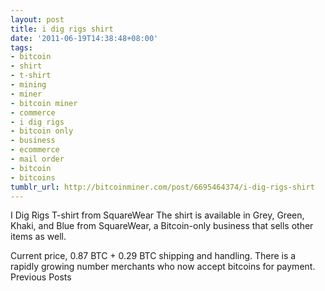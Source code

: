 ```yaml
---
layout: post
title: i dig rigs shirt
date: '2011-06-19T14:38:48+08:00'
tags:
- bitcoin
- shirt
- t-shirt
- mining
- miner
- bitcoin miner
- commerce
- i dig rigs
- bitcoin only
- business
- ecommerce
- mail order
- bitcoin
- bitcoins
tumblr_url: http://bitcoinminer.com/post/6695464374/i-dig-rigs-shirt
---
```

I Dig Rigs T-shirt from SquareWear
The shirt is available in Grey, Green, Khaki, and Blue from SquareWear, a Bitcoin-only business that sells other items as well.

Current price, 0.87 BTC + 0.29 BTC shipping and handling.
There is a rapidly growing number merchants who now accept bitcoins for payment.
Previous Posts
